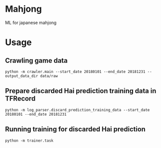 # Mahjong
ML for japanese mahjong

# Usage

## Crawling game data
```python -m crawler.main --start_date 20180101 --end_date 20181231 --output_data_dir data/raw```

## Prepare discarded Hai prediction training data in TFRecord
```python -m log_parser.discard_prediction_training_data --start_date 20180101 --end_date 20181231```

## Running training for discarded Hai prediction
```python -m trainer.task```

